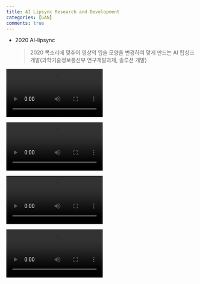 ```yaml
---
title: AI Lipsync Research and Development 
categories: [GAN]
comments: true
---
```


* 2020 AI-lipsync
  > 2020 목소리에 맞추어 영상의 입술 모양을 변경하여 맞게 만드는 AI 립싱크 개발(과학기술정보통신부 연구개발과제, 솔루션 개발)


<video width="256" controls autoplay loop><source type="video/mp4" src="/images/lipsync_obama.mp4"></video>    
     
<video width="256" controls><source type="video/mp4" src="/images/lipsync_monalisa.mp4"></video>    
    
<video width="256" controls><source type="video/mp4" src="/images/lip1026.mp4"></video>    
    
<video width="256" controls><source type="video/mp4" src="/images/gpt3gan.mp4"></video>    
    


